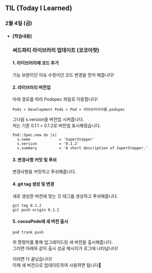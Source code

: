 ## TIL (Today I Learned)

### 2월 4일 (금)   

- #### [학습내용] 
  ### 써드파티 라이브러리 업데이트 (코코아팟)   
  #### 1. 라이브러리에 코드 추가   
  기능 보완이던 이슈 수정이던 코드 변경을 먼저 해줍니다!     
  
  #### 2. 라이브러리 버전업   
  아래 경로를 따라 Podspec 파일로 이동합니다!      
  ```
  Pods > Development Pods > Pod > 라이브러리이름.podspec
  ```
  그다음 s.version을 버전업 시켜줍니다.   
  저는 기존 0.1.1 > 0.1.2로 버전업 표시해줬습니다.   
  ```
  Pod::Spec.new do |s|
    s.name             = 'SuperStepper'
    s.version          = '0.1.2'
    s.summary          = 'A short description of SuperStepper.'
  ```
  
  #### 3. 변경사항 커밋 및 푸쉬   
  변경사항을 커밋하고 푸쉬해줍니다.   
  
  #### 4. git tag 생성 및 변경   
  새로 생성한 버전에 맞는 깃 태그를 생성하고 푸쉬해줍니다.   
  ```
  git tag 0.1.2
  git push origin 0.1.2
  ```

  #### 5. cocoaPods에 새 버전 출시   
  ```
  pod trunk push
  ```
  위 명령어를 통해 업그레이드된 새 버전을 출시해줍니다.   
  그러면 아래와 같이 출시 성공 메시지가 로그에 나타납니다!   

  이러면 다 끝났습니다!   
  이제 새 버전으로 업데이트하여 사용하면 됩니다🙌   
